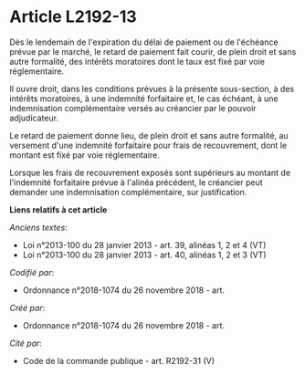 # Article L2192-13

Dès le lendemain de l'expiration du délai de paiement ou de l'échéance prévue par le marché, le retard de paiement fait
courir, de plein droit et sans autre formalité, des intérêts moratoires dont le taux est fixé par voie réglementaire.

Il ouvre droit, dans les conditions prévues à la présente sous-section, à des intérêts moratoires, à une indemnité
forfaitaire et, le cas échéant, à une indemnisation complémentaire versés au créancier par le pouvoir adjudicateur.

Le retard de paiement donne lieu, de plein droit et sans autre formalité, au versement d'une indemnité forfaitaire pour frais
de recouvrement, dont le montant est fixé par voie réglementaire.

Lorsque les frais de recouvrement exposés sont supérieurs au montant de l'indemnité forfaitaire prévue à l'alinéa précédent,
le créancier peut demander une indemnisation complémentaire, sur justification.

**Liens relatifs à cet article**

_Anciens textes_:

  - Loi n°2013-100 du 28 janvier 2013 - art. 39, alinéas 1, 2 et 4 (VT)
  - Loi n°2013-100 du 28 janvier 2013 - art. 40, alinéas 1, 2 et 3 (VT)

_Codifié par_:

  - Ordonnance n°2018-1074 du 26 novembre 2018 - art.

_Créé par_:

  - Ordonnance n°2018-1074 du 26 novembre 2018 - art.

_Cité par_:

  - Code de la commande publique - art. R2192-31 (V)
